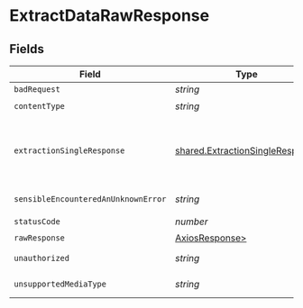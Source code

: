 # ExtractDataRawResponse


## Fields

| Field                                                                              | Type                                                                               | Required                                                                           | Description                                                                        |
| ---------------------------------------------------------------------------------- | ---------------------------------------------------------------------------------- | ---------------------------------------------------------------------------------- | ---------------------------------------------------------------------------------- |
| `badRequest`                                                                       | *string*                                                                           | :heavy_minus_sign:                                                                 | Bad Request                                                                        |
| `contentType`                                                                      | *string*                                                                           | :heavy_check_mark:                                                                 | N/A                                                                                |
| `extractionSingleResponse`                                                         | [shared.ExtractionSingleResponse](../../models/shared/extractionsingleresponse.md) | :heavy_minus_sign:                                                                 | The structured data extracted from the document.<br/>                              |
| `sensibleEncounteredAnUnknownError`                                                | *string*                                                                           | :heavy_minus_sign:                                                                 | Internal Server Error                                                              |
| `statusCode`                                                                       | *number*                                                                           | :heavy_check_mark:                                                                 | N/A                                                                                |
| `rawResponse`                                                                      | [AxiosResponse>](https://axios-http.com/docs/res_schema)                           | :heavy_minus_sign:                                                                 | N/A                                                                                |
| `unauthorized`                                                                     | *string*                                                                           | :heavy_minus_sign:                                                                 | Not authorized                                                                     |
| `unsupportedMediaType`                                                             | *string*                                                                           | :heavy_minus_sign:                                                                 | Unsupported Media Type                                                             |